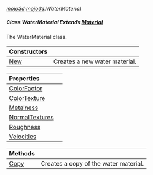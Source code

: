 _[mojo3d](../../modules/mojo3d/mojo3d-module.md):[mojo3d](../../modules/mojo3d/mojo3d-module.md).WaterMaterial_
##### Class WaterMaterial Extends [Material](../../modules/mojo3d/mojo3d-material.md)
The WaterMaterial class.

| Constructors | |
|:---|:---|
| [New](mojo3d-watermaterial-new.md) | Creates a new water material. |

| Properties | |
|:---|:---|
| [ColorFactor](mojo3d-watermaterial-colorfactor.md) |  |
| [ColorTexture](mojo3d-watermaterial-colortexture.md) |  |
| [Metalness](mojo3d-watermaterial-metalness.md) |  |
| [NormalTextures](mojo3d-watermaterial-normaltextures.md) |  |
| [Roughness](mojo3d-watermaterial-roughness.md) |  |
| [Velocities](mojo3d-watermaterial-velocities.md) |  |

| Methods | |
|:---|:---|
| [Copy](mojo3d-watermaterial-copy.md) | Creates a copy of the water material. |
